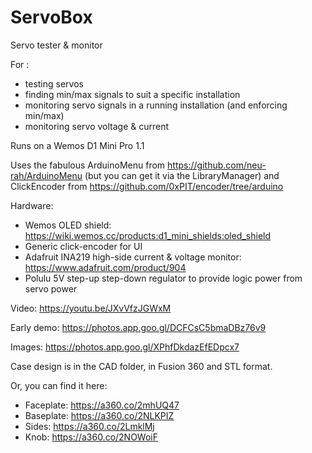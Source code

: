 # ServoBox
Servo tester &amp; monitor

For :
 - testing servos
 - finding min/max signals to suit a specific installation
 - monitoring servo signals in a running installation (and enforcing min/max)
 - monitoring servo voltage & current

Runs on a Wemos D1 Mini Pro 1.1

Uses the fabulous ArduinoMenu from https://github.com/neu-rah/ArduinoMenu
(but you can get it via the LibraryManager)
and ClickEncoder from https://github.com/0xPIT/encoder/tree/arduino

Hardware:
 - Wemos OLED shield: https://wiki.wemos.cc/products:d1_mini_shields:oled_shield
 - Generic click-encoder for UI
 - Adafruit INA219 high-side current & voltage monitor: https://www.adafruit.com/product/904
 - Polulu 5V step-up step-down regulator to provide logic power from servo power

Video: https://youtu.be/JXvVfzJGWxM

Early demo: https://photos.app.goo.gl/DCFCsC5bmaDBz76v9

Images:
https://photos.app.goo.gl/XPhfDkdazEfEDpcx7

Case design is in the CAD folder, in Fusion 360 and STL format.

Or, you can find it here:
 - Faceplate: https://a360.co/2mhUQ47
 - Baseplate: https://a360.co/2NLKPIZ
 - Sides: https://a360.co/2LmklMj
 - Knob: https://a360.co/2NOWoiF
